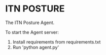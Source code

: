 # ITN POSTURE
The ITN Posture Agent.

To start the Agent server:
1. Install requirements from requirements.txt
2. Run 'python agent.py'
